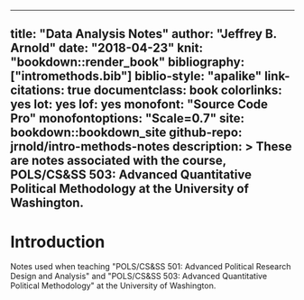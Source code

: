 
---
title: "Data Analysis Notes"
author: "Jeffrey B. Arnold"
date: "2018-04-23"
knit: "bookdown::render_book"
bibliography: ["intromethods.bib"]
biblio-style: "apalike"
link-citations: true
documentclass: book
colorlinks: yes
lot: yes
lof: yes
monofont: "Source Code Pro"
monofontoptions: "Scale=0.7"
site: bookdown::bookdown_site
github-repo: jrnold/intro-methods-notes
description: >
  These are notes associated with the course, POLS/CS&SS 503: Advanced Quantitative Political Methodology at the University of Washington.
---

# Introduction

Notes used when teaching "POLS/CS&SS 501: Advanced Political Research Design and Analysis" and "POLS/CS&SS 503: Advanced Quantitative Political Methodology" at the University of Washington.

<!-- Dummy math to ensure that math equations always occur -->
$$
$$
